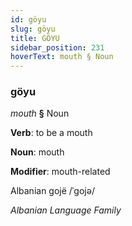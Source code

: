 ```yaml
---
id: göyu
slug: göyu
title: GÖYU
sidebar_position: 231
hoverText: mouth § Noun
---
```


### göyu

*mouth* **§** Noun

**Verb**: to be a mouth

**Noun**: mouth

**Modifier**: mouth-related

Albanian gojë /ˈɡojə/

*Albanian Language Family*